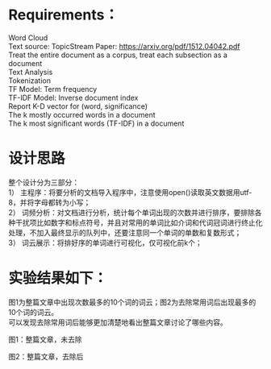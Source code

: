 # Requirements：  
Word Cloud  
Text source: TopicStream Paper: https://arxiv.org/pdf/1512.04042.pdf   
Treat the entire document as a corpus, treat each subsection as a document   
Text Analysis  
Tokenization  
TF Model: Term frequency  
TF-IDF Model: Inverse document index   
Report K-D vector for (word, significance)  
The k mostly occurred words in a document   
The k most significant words (TF-IDF) in a document   
# 设计思路
整个设计分为三部分：  
1）	主程序：将要分析的文档导入程序中，注意使用open()读取英文数据用utf-8，并将字母都转为小写；  
2）	词频分析：对文档进行分析，统计每个单词出现的次数并进行排序，要排除各种干扰项比如数字和标点符号，并且对常用的单词比如介词和代词冠词进行终止化处理，不加入最终显示的队列中，还要注意同一个单词的单数和复数形式；  
3）	词云展示：将排好序的单词进行可视化，仅可视化前k个；  
# 实验结果如下：
图1为整篇文章中出现次数最多的10个词的词云；图2为去除常用词后出现最多的10个词的词云。  
可以发现去除常用词后能够更加清楚地看出整篇文章讨论了哪些内容。   
  
图1：整篇文章，未去除            

图2：整篇文章，去除后
